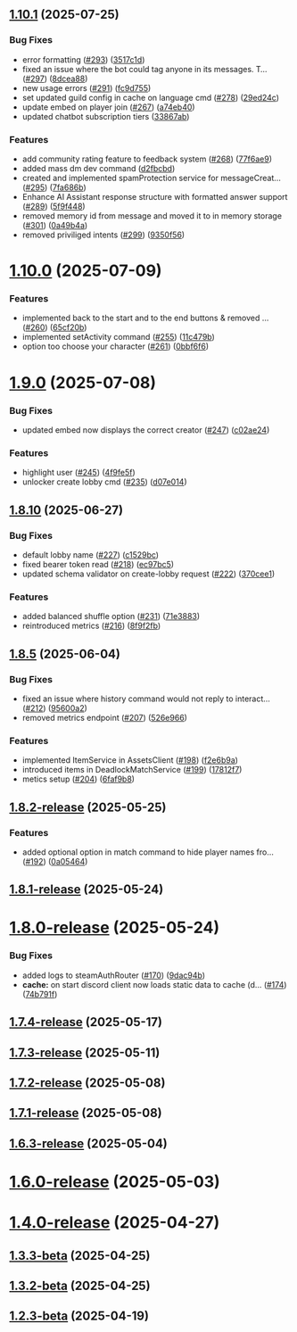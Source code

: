 ## [1.10.1](https://github.com/Deepwerks/discord-bot/compare/v1.10.0...v1.10.1) (2025-07-25)


### Bug Fixes

* error formatting ([#293](https://github.com/Deepwerks/discord-bot/issues/293)) ([3517c1d](https://github.com/Deepwerks/discord-bot/commit/3517c1db347cba4b9ed697e22ebd1c4d07bf9569))
* fixed an issue where the bot could tag anyone in its messages. T… ([#297](https://github.com/Deepwerks/discord-bot/issues/297)) ([8dcea88](https://github.com/Deepwerks/discord-bot/commit/8dcea88e4471b6721702190556e9bab040264cd5))
* new usage errors ([#291](https://github.com/Deepwerks/discord-bot/issues/291)) ([fc9d755](https://github.com/Deepwerks/discord-bot/commit/fc9d755a23d4c0660a8594fc807e2d619fcf3243))
* set updated guild config in cache on language cmd ([#278](https://github.com/Deepwerks/discord-bot/issues/278)) ([29ed24c](https://github.com/Deepwerks/discord-bot/commit/29ed24c496bacef236825ea8e5611df422720c04))
* update embed on player join ([#267](https://github.com/Deepwerks/discord-bot/issues/267)) ([a74eb40](https://github.com/Deepwerks/discord-bot/commit/a74eb404240963eea5f25db6fa35f85a066cca58))
* updated chatbot subscription tiers ([33867ab](https://github.com/Deepwerks/discord-bot/commit/33867ab54df10441db2d569ed35a31a3b8fdb6ea))


### Features

* add community rating feature to feedback system ([#268](https://github.com/Deepwerks/discord-bot/issues/268)) ([77f6ae9](https://github.com/Deepwerks/discord-bot/commit/77f6ae98c11c86e80f0991d901afd125fc17a631))
* added mass dm dev command ([d2fbcbd](https://github.com/Deepwerks/discord-bot/commit/d2fbcbd04519beecc02a9fb79fae999e432a7f47))
* created and implemented spamProtection service for messageCreat… ([#295](https://github.com/Deepwerks/discord-bot/issues/295)) ([7fa686b](https://github.com/Deepwerks/discord-bot/commit/7fa686b0587a9d9bdb105bfd535adbbf3d55e7ff))
* Enhance AI Assistant response structure with formatted answer support ([#289](https://github.com/Deepwerks/discord-bot/issues/289)) ([5f9f448](https://github.com/Deepwerks/discord-bot/commit/5f9f4480b342e59026edacfc3f4c8bfec84a3b0e))
* removed memory id from message and moved it to in memory storage ([#301](https://github.com/Deepwerks/discord-bot/issues/301)) ([0a49b4a](https://github.com/Deepwerks/discord-bot/commit/0a49b4a2d7fb73245cd589dfe4371ae5bda2ef72))
* removed priviliged intents ([#299](https://github.com/Deepwerks/discord-bot/issues/299)) ([9350f56](https://github.com/Deepwerks/discord-bot/commit/9350f56612908d9ac662264db3690806ff88356e))



# [1.10.0](https://github.com/Deepwerks/discord-bot/compare/v1.9.0...v1.10.0) (2025-07-09)


### Features

* implemented back to the start and to the end buttons & removed … ([#260](https://github.com/Deepwerks/discord-bot/issues/260)) ([65cf20b](https://github.com/Deepwerks/discord-bot/commit/65cf20bce2df779c47856d56e8f03252af6124ee))
* implemented setActivity command ([#255](https://github.com/Deepwerks/discord-bot/issues/255)) ([11c479b](https://github.com/Deepwerks/discord-bot/commit/11c479b06038fdf4653fd63b05cf4b91e02bf8ec))
* option too choose your character ([#261](https://github.com/Deepwerks/discord-bot/issues/261)) ([0bbf6f6](https://github.com/Deepwerks/discord-bot/commit/0bbf6f61f978e869b69a12eed9ebc95a2c4d8469))



# [1.9.0](https://github.com/Deepwerks/discord-bot/compare/v1.8.10...v1.9.0) (2025-07-08)


### Bug Fixes

* updated embed now displays the correct creator ([#247](https://github.com/Deepwerks/discord-bot/issues/247)) ([c02ae24](https://github.com/Deepwerks/discord-bot/commit/c02ae246a1bd91f8dd83a96a6439608e08bbc21a))


### Features

* highlight user ([#245](https://github.com/Deepwerks/discord-bot/issues/245)) ([4f9fe5f](https://github.com/Deepwerks/discord-bot/commit/4f9fe5f701a84cd1ce21f5359ddb0467afc5bbba))
* unlocker create lobby cmd ([#235](https://github.com/Deepwerks/discord-bot/issues/235)) ([d07e014](https://github.com/Deepwerks/discord-bot/commit/d07e014c2d5e025a8c60ce7e58809a5f27551a24))



## [1.8.10](https://github.com/Deepwerks/discord-bot/compare/v1.8.5...v1.8.10) (2025-06-27)


### Bug Fixes

* default lobby name ([#227](https://github.com/Deepwerks/discord-bot/issues/227)) ([c1529bc](https://github.com/Deepwerks/discord-bot/commit/c1529bce05bf0e91fe594dc607662d9711cccc83))
* fixed bearer token read ([#218](https://github.com/Deepwerks/discord-bot/issues/218)) ([ec97bc5](https://github.com/Deepwerks/discord-bot/commit/ec97bc592d0aa362db902e7eaa140dd2f67cf2c5))
* updated schema validator on create-lobby request ([#222](https://github.com/Deepwerks/discord-bot/issues/222)) ([370cee1](https://github.com/Deepwerks/discord-bot/commit/370cee15fb3dcbb0472bca3029d44c6cc60c07ed))


### Features

* added balanced shuffle option ([#231](https://github.com/Deepwerks/discord-bot/issues/231)) ([71e3883](https://github.com/Deepwerks/discord-bot/commit/71e38830e7b19be25e45dafac7f74c480a5450ca))
* reintroduced metrics ([#216](https://github.com/Deepwerks/discord-bot/issues/216)) ([8f9f2fb](https://github.com/Deepwerks/discord-bot/commit/8f9f2fbdb68429a596cb48095159b8e4dc32a694))



## [1.8.5](https://github.com/Deepwerks/discord-bot/compare/v1.8.2-release...v1.8.5) (2025-06-04)


### Bug Fixes

* fixed an issue where history command would not reply to interact… ([#212](https://github.com/Deepwerks/discord-bot/issues/212)) ([95600a2](https://github.com/Deepwerks/discord-bot/commit/95600a2e0a7910c4a341b697bc723c192b25b0fe))
* removed metrics endpoint ([#207](https://github.com/Deepwerks/discord-bot/issues/207)) ([526e966](https://github.com/Deepwerks/discord-bot/commit/526e966cbe26a3c9d275893823b90b27fb279fb8))


### Features

* implemented ItemService in AssetsClient ([#198](https://github.com/Deepwerks/discord-bot/issues/198)) ([f2e6b9a](https://github.com/Deepwerks/discord-bot/commit/f2e6b9a894fbdf7152bcfbac1984f8b1b5c01621))
* introduced items in DeadlockMatchService ([#199](https://github.com/Deepwerks/discord-bot/issues/199)) ([17812f7](https://github.com/Deepwerks/discord-bot/commit/17812f7bfd7472039d8f11b72a46be500e63af4b))
* metics setup ([#204](https://github.com/Deepwerks/discord-bot/issues/204)) ([6faf9b8](https://github.com/Deepwerks/discord-bot/commit/6faf9b8d8a9413649f32dfac955c7d4ecd1be02b))



## [1.8.2-release](https://github.com/Deepwerks/discord-bot/compare/v1.8.1-release...v1.8.2-release) (2025-05-25)


### Features

* added optional option in match command to hide player names fro… ([#192](https://github.com/Deepwerks/discord-bot/issues/192)) ([0a05464](https://github.com/Deepwerks/discord-bot/commit/0a05464b30023b6cc12a154bd9398ae61d1abd87))



## [1.8.1-release](https://github.com/Deepwerks/discord-bot/compare/v1.8.0-release...v1.8.1-release) (2025-05-24)



# [1.8.0-release](https://github.com/Deepwerks/discord-bot/compare/v1.7.4-release...v1.8.0-release) (2025-05-24)


### Bug Fixes

* added logs to steamAuthRouter ([#170](https://github.com/Deepwerks/discord-bot/issues/170)) ([9dac94b](https://github.com/Deepwerks/discord-bot/commit/9dac94bb2e8c6da19b424f4326541a2fc6ea39df))
* **cache:** on start discord client now loads static data to cache (d… ([#174](https://github.com/Deepwerks/discord-bot/issues/174)) ([74b791f](https://github.com/Deepwerks/discord-bot/commit/74b791fce874f7d8ffee854d7b5d795146533391))



## [1.7.4-release](https://github.com/Deepwerks/discord-bot/compare/v1.7.3-release...v1.7.4-release) (2025-05-17)



## [1.7.3-release](https://github.com/Deepwerks/discord-bot/compare/v1.7.2-release...v1.7.3-release) (2025-05-11)



## [1.7.2-release](https://github.com/Deepwerks/discord-bot/compare/v1.7.1-release...v1.7.2-release) (2025-05-08)



## [1.7.1-release](https://github.com/Deepwerks/discord-bot/compare/v1.6.3-release...v1.7.1-release) (2025-05-08)



## [1.6.3-release](https://github.com/Deepwerks/discord-bot/compare/v1.6.0-release...v1.6.3-release) (2025-05-04)



# [1.6.0-release](https://github.com/Deepwerks/discord-bot/compare/v1.4.0-release...v1.6.0-release) (2025-05-03)



# [1.4.0-release](https://github.com/Deepwerks/discord-bot/compare/v1.3.3-beta...v1.4.0-release) (2025-04-27)



## [1.3.3-beta](https://github.com/Deepwerks/discord-bot/compare/v1.3.2-beta...v1.3.3-beta) (2025-04-25)



## [1.3.2-beta](https://github.com/Deepwerks/discord-bot/compare/v1.3.1-release...v1.3.2-beta) (2025-04-25)



## [1.2.3-beta](https://github.com/Deepwerks/discord-bot/compare/v1.2.2-beta...v1.2.3-beta) (2025-04-19)



